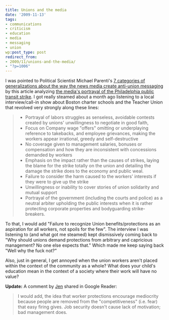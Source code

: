 ```yaml
---
title: Unions and the media
date: '2009-11-13'
tags:
- communications
- criticism
- education
- media
- messaging
- union
wp:post_type: post
redirect_from:
- 2009/11/unions-and-the-media/
- "?p=1006"
---
```


I was pointed to Political Scientist Michael Parenti's [7 categories of generalizations about the way the news media create anti-union messaging](http://books.google.com/books?id=6SaQ5IoscCcC&pg=PA10&lpg=PA10&dq=jaundiced+eyes+seven+generalizations+of+labor&source=bl&ots=ILlq_7h8ZT&sig=atHZTLuApdUAiEE4Gm1nxw3lrGw&hl=en&ei=uFb3Sri9FMml8Abd6ZjzCQ&sa=X&oi=book_result&ct=result&resnum=2&ved=0CA8Q6AEwAQ#v=onepage&q=&f=false) by this article analyzing [the media's portrayal of the Philadelphia public transit strike](http://phillylabor.org/wolf-scribes-clothing-septa-strike-and-subterfuge-philadelphias-media-monopoly). I got really steamed about a month ago listening to a local interview/call-in show about Boston charter schools and the Teacher Union that revolved very strongly along these lines:

> - Portrayal of labors struggles as senseless, avoidable contests created by unions' unwillingness to negotiate in good faith,
> - Focus on Company wage "offers" omitting or underplaying reference to takebacks, and employee grievances, making the workers appear irrational, greedy and self-destructive
> - No coverage given to management salaries, bonuses or compensation and how they are inconsistent with concessions demanded by workers
> - Emphasis on the impact rather than the causes of strikes, laying the blame for the strike totally on the union and detailing the damage the strike does to the economy and public weal.
> - Failure to consider the harm caused to the workers' interests if they were to give up the strike
> - Unwillingness or inability to cover stories of union solidarity and mutual support
> - Portrayal of the government (including the courts and police) as a neutral arbiter upholding the public interests when it is rather protecting corporate properties and bodyguarding strike-breakers.

To that, I would add "Failure to recognize Union benefits/protections as an aspiration for all workers, not spoils for the few". The interview I was listening to (and what got me steamed) kept dismissively coming back to "Why should unions demand protections from arbitrary and capricious management? No one else expects that." Which made me keep saying back "Well why the fuck not?"

Also, just in general, I get annoyed when the union workers aren't placed within the context of the community as a whole? What does your child's education mean in the context of a society where their work will have no value?

**Update:** A comment by [Jen](http://jennyjeez.blogspot.com/) shared in Google Reader:

> I would add, the idea that worker protections encourage mediocrity because people are removed from the "competitiveness" (i.e. fear) that easy firing gives. Job security doesn't cause lack of motivation; bad management does.
